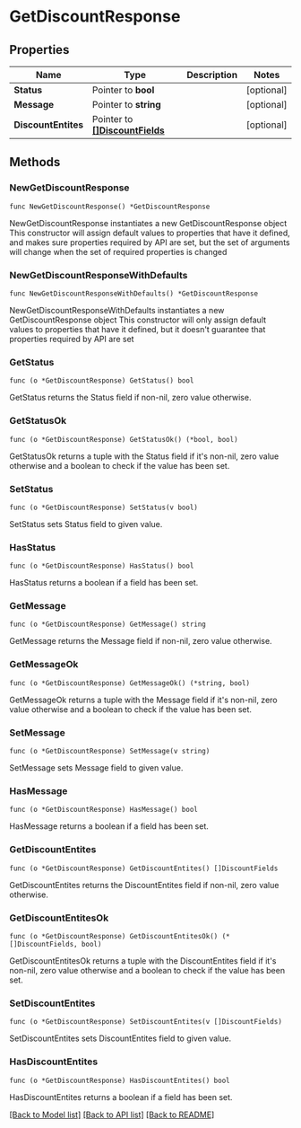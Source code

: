 # GetDiscountResponse

## Properties

Name | Type | Description | Notes
------------ | ------------- | ------------- | -------------
**Status** | Pointer to **bool** |  | [optional] 
**Message** | Pointer to **string** |  | [optional] 
**DiscountEntites** | Pointer to [**[]DiscountFields**](DiscountFields.md) |  | [optional] 

## Methods

### NewGetDiscountResponse

`func NewGetDiscountResponse() *GetDiscountResponse`

NewGetDiscountResponse instantiates a new GetDiscountResponse object
This constructor will assign default values to properties that have it defined,
and makes sure properties required by API are set, but the set of arguments
will change when the set of required properties is changed

### NewGetDiscountResponseWithDefaults

`func NewGetDiscountResponseWithDefaults() *GetDiscountResponse`

NewGetDiscountResponseWithDefaults instantiates a new GetDiscountResponse object
This constructor will only assign default values to properties that have it defined,
but it doesn't guarantee that properties required by API are set

### GetStatus

`func (o *GetDiscountResponse) GetStatus() bool`

GetStatus returns the Status field if non-nil, zero value otherwise.

### GetStatusOk

`func (o *GetDiscountResponse) GetStatusOk() (*bool, bool)`

GetStatusOk returns a tuple with the Status field if it's non-nil, zero value otherwise
and a boolean to check if the value has been set.

### SetStatus

`func (o *GetDiscountResponse) SetStatus(v bool)`

SetStatus sets Status field to given value.

### HasStatus

`func (o *GetDiscountResponse) HasStatus() bool`

HasStatus returns a boolean if a field has been set.

### GetMessage

`func (o *GetDiscountResponse) GetMessage() string`

GetMessage returns the Message field if non-nil, zero value otherwise.

### GetMessageOk

`func (o *GetDiscountResponse) GetMessageOk() (*string, bool)`

GetMessageOk returns a tuple with the Message field if it's non-nil, zero value otherwise
and a boolean to check if the value has been set.

### SetMessage

`func (o *GetDiscountResponse) SetMessage(v string)`

SetMessage sets Message field to given value.

### HasMessage

`func (o *GetDiscountResponse) HasMessage() bool`

HasMessage returns a boolean if a field has been set.

### GetDiscountEntites

`func (o *GetDiscountResponse) GetDiscountEntites() []DiscountFields`

GetDiscountEntites returns the DiscountEntites field if non-nil, zero value otherwise.

### GetDiscountEntitesOk

`func (o *GetDiscountResponse) GetDiscountEntitesOk() (*[]DiscountFields, bool)`

GetDiscountEntitesOk returns a tuple with the DiscountEntites field if it's non-nil, zero value otherwise
and a boolean to check if the value has been set.

### SetDiscountEntites

`func (o *GetDiscountResponse) SetDiscountEntites(v []DiscountFields)`

SetDiscountEntites sets DiscountEntites field to given value.

### HasDiscountEntites

`func (o *GetDiscountResponse) HasDiscountEntites() bool`

HasDiscountEntites returns a boolean if a field has been set.


[[Back to Model list]](../README.md#documentation-for-models) [[Back to API list]](../README.md#documentation-for-api-endpoints) [[Back to README]](../README.md)


